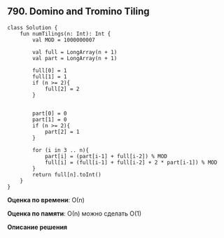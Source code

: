 ## 790. Domino and Tromino Tiling


```
class Solution {
    fun numTilings(n: Int): Int {
        val MOD = 1000000007

        val full = LongArray(n + 1)
        val part = LongArray(n + 1)

        full[0] = 1
        full[1] = 1
        if (n >= 2){
            full[2] = 2
        }
        

        part[0] = 0
        part[1] = 0
        if (n >= 2){
            part[2] = 1
        }

        for (i in 3 .. n){
            part[i] = (part[i-1] + full[i-2]) % MOD
            full[i] = (full[i-1] + full[i-2] + 2 * part[i-1]) % MOD
        }
        return full[n].toInt()
    }
}

```

**Оценка по времени**: О(n)


**Оценка по памяти**: О(n)
можно сделать O(1)


**Описание решения**
```

```


